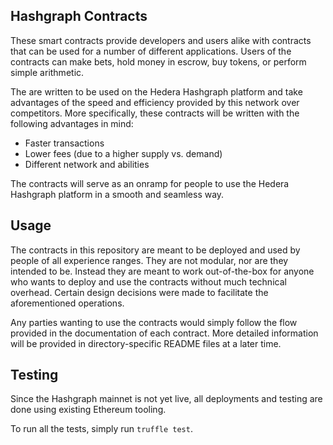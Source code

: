 ## Hashgraph Contracts

These smart contracts provide developers and users alike with contracts that can be used for a number of different applications. Users of the contracts can make bets, hold money in escrow, buy tokens, or perform simple arithmetic.

The are written to be used on the Hedera Hashgraph platform and take advantages of the speed and efficiency provided by this network over competitors. More specifically, these contracts will be written with the following advantages in mind:

- Faster transactions
- Lower fees (due to a higher supply vs. demand)
- Different network and abilities

The contracts will serve as an onramp for people to use the Hedera Hashgraph platform in a smooth and seamless way.

## Usage

The contracts in this repository are meant to be deployed and used by people of all experience ranges. They are not modular, nor are they intended to be. Instead they are meant to work out-of-the-box for anyone who wants to deploy and use the contracts without much technical overhead. Certain design decisions were made to facilitate the aforementioned operations.

Any parties wanting to use the contracts would simply follow the flow provided in the documentation of each contract. More detailed information will be provided in directory-specific README files at a later time.

## Testing

Since the Hashgraph mainnet is not yet live, all deployments and testing are done using existing Ethereum tooling.

To run all the tests, simply run `truffle test`.
